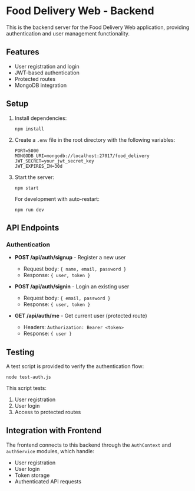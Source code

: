 # Food Delivery Web - Backend

This is the backend server for the Food Delivery Web application, providing authentication and user management functionality.

## Features

- User registration and login
- JWT-based authentication
- Protected routes
- MongoDB integration

## Setup

1. Install dependencies:
   ```
   npm install
   ```

2. Create a `.env` file in the root directory with the following variables:
   ```
   PORT=5000
   MONGODB_URI=mongodb://localhost:27017/food_delivery
   JWT_SECRET=your_jwt_secret_key
   JWT_EXPIRES_IN=30d
   ```

3. Start the server:
   ```
   npm start
   ```

   For development with auto-restart:
   ```
   npm run dev
   ```

## API Endpoints

### Authentication

- **POST /api/auth/signup** - Register a new user
  - Request body: `{ name, email, password }`
  - Response: `{ user, token }`

- **POST /api/auth/signin** - Login an existing user
  - Request body: `{ email, password }`
  - Response: `{ user, token }`

- **GET /api/auth/me** - Get current user (protected route)
  - Headers: `Authorization: Bearer <token>`
  - Response: `{ user }`

## Testing

A test script is provided to verify the authentication flow:

```
node test-auth.js
```

This script tests:
1. User registration
2. User login
3. Access to protected routes

## Integration with Frontend

The frontend connects to this backend through the `AuthContext` and `authService` modules, which handle:

- User registration
- User login
- Token storage
- Authenticated API requests